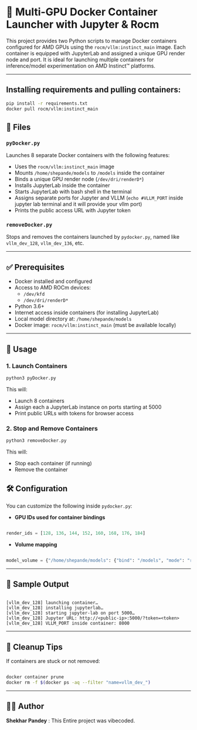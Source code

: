 
# 🚀 Multi-GPU Docker Container Launcher with Jupyter & Rocm 

This project provides two Python scripts to manage Docker containers configured for AMD GPUs using the `rocm/vllm:instinct_main` image. Each container is equipped with JupyterLab and assigned a unique GPU render node and port. It is ideal for launching multiple containers for inference/model experimentation on AMD Instinct™ platforms.

---
## Installing requirements and pulling containers:
```bash
pip install -r requirements.txt
docker pull rocm/vllm:instinct_main
```

## 📁 Files

### `pyDocker.py`

Launches 8 separate Docker containers with the following features:

- Uses the `rocm/vllm:instinct_main` image
- Mounts `/home/shepande/models` to `/models` inside the container
- Binds a unique GPU render node (`/dev/dri/renderD*`)
- Installs JupyterLab inside the container 
- Starts JupyterLab with bash shell in the terminal
- Assigns separate ports for Jupyter and VLLM (`echo #VLLM_PORT` inside jupyter lab terminal and it will provide your vllm port)
- Prints the public access URL with Jupyter token

### `removeDocker.py`

Stops and removes the containers launched by `pydocker.py`, named like `vllm_dev_128`, `vllm_dev_136`, etc.

---

## ✅ Prerequisites

- Docker installed and configured
- Access to AMD ROCm devices:
    - `/dev/kfd`
    - `/dev/dri/renderD*`
- Python 3.6+
- Internet access inside containers (for installing JupyterLab)
- Local model directory at: `/home/shepande/models`
- Docker image: `rocm/vllm:instinct_main` (must be available locally)

---

## 🚀 Usage

### 1. Launch Containers

```bash
python3 pyDocker.py

```

This will:

- Launch 8 containers
- Assign each a JupyterLab instance on ports starting at 5000
- Print public URLs with tokens for browser access

### 2. Stop and Remove Containers

```bash
python3 removeDocker.py

```

This will:

- Stop each container (if running)
- Remove the container

## 🛠 Configuration

You can customize the following inside `pydocker.py`:

- **GPU IDs used for container bindings**

```python

render_ids = [128, 136, 144, 152, 160, 168, 176, 184]

```

- **Volume mapping**

```python

model_volume = {"/home/shepande/models": {"bind": "/models", "mode": "rw"}}

```

---

## 🔗 Sample Output

```

[vllm_dev_128] launching container…
[vllm_dev_128] installing jupyterlab…
[vllm_dev_128] starting jupyter-lab on port 5000…
[vllm_dev_128] Jupyter URL: http://<public-ip>:5000/?token=<token>
[vllm_dev_128] VLLM_PORT inside container: 8000

```

---

## 🧹 Cleanup Tips

If containers are stuck or not removed:

```bash

docker container prune
docker rm -f $(docker ps -aq --filter "name=vllm_dev_")

```

---

## 👨‍💻 Author

**Shekhar Pandey** : This Entire project was vibecoded.
